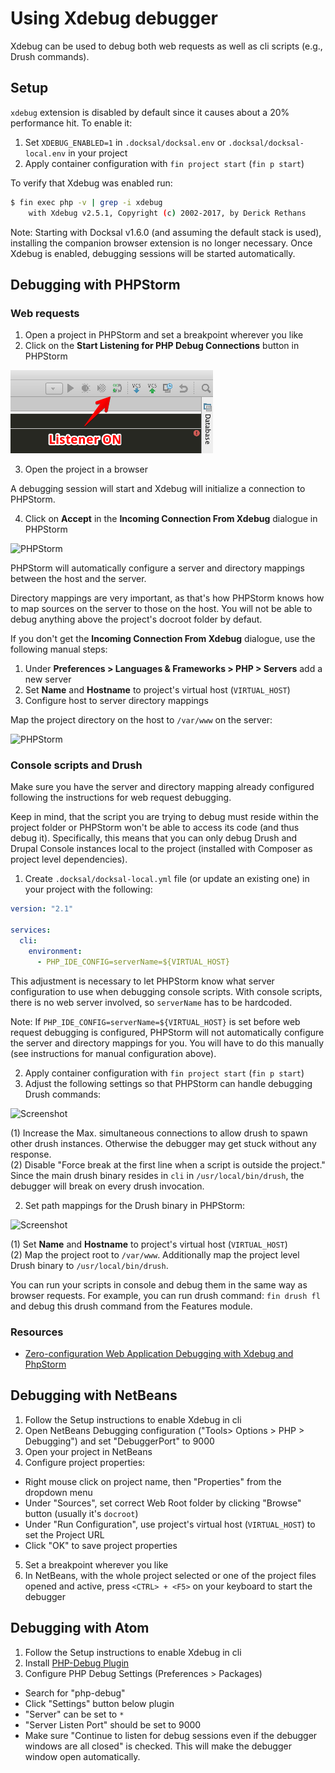 # Using Xdebug debugger

Xdebug can be used to debug both web requests as well as cli scripts (e.g., Drush commands).

## Setup

`xdebug` extension is disabled by default since it causes about a 20% performance hit. To enable it:

1) Set `XDEBUG_ENABLED=1` in `.docksal/docksal.env` or `.docksal/docksal-local.env` in your project  
2) Apply container configuration with `fin project start` (`fin p start`)

To verify that Xdebug was enabled run:

```bash
$ fin exec php -v | grep -i xdebug
    with Xdebug v2.5.1, Copyright (c) 2002-2017, by Derick Rethans
```

Note: Starting with Docksal v1.6.0 (and assuming the default stack is used), installing the companion browser extension is no longer necessary. Once Xdebug is enabled, debugging sessions will be started automatically.

## Debugging with PHPStorm

### Web requests

1) Open a project in PHPStorm and set a breakpoint wherever you like  
2) Click on the **Start Listening for PHP Debug Connections** button in PHPStorm

![PHPStorm](../_img/xdebug-toggle-listener.png)

3) Open the project in a browser

A debugging session will start and Xdebug will initialize a connection to PHPStorm.

4) Click on **Accept** in the **Incoming Connection From Xdebug** dialogue in PHPStorm

![PHPStorm](../_img/xdebug-mapping.png)

PHPStorm will automatically configure a server and directory mappings between the host and the server.

Directory mappings are very important, as that's how PHPStorm knows how to map sources on the server to those on 
the host. You will not be able to debug anything above the project's docroot folder by defaut.

If you don't get the **Incoming Connection From Xdebug** dialogue, use the following manual steps:

1) Under **Preferences > Languages & Frameworks > PHP > Servers** add a new server  
2) Set **Name** and **Hostname** to project's virtual host (`VIRTUAL_HOST`)  
3) Configure host to server directory mappings

Map the project directory on the host to `/var/www` on the server:

![PHPStorm](../_img/xdebug-mapping-manual.png)

### Console scripts and Drush

Make sure you have the server and directory mapping already configured following the instructions for web request debugging.

Keep in mind, that the script you are trying to debug must reside within the project folder or PHPStorm won't be 
able to access its code (and thus debug it). Specifically, this means that you can only debug Drush and Drupal
Console instances local to the project (installed with Composer as project level dependencies).

1) Create `.docksal/docksal-local.yml` file (or update an existing one) in your project with the following:

```yaml
version: "2.1"

services:
  cli:
    environment:
      - PHP_IDE_CONFIG=serverName=${VIRTUAL_HOST}
```

This adjustment is necessary to let PHPStorm know what server configuration to use when debugging console scripts. With console scripts, there is no web server involved, so `serverName` has to be hardcoded.

Note: If `PHP_IDE_CONFIG=serverName=${VIRTUAL_HOST}` is set before web request debugging is configured, PHPStorm will not automatically configure the server and directory mappings for you. You will have to do this manually (see instructions for manual configuration above).

2) Apply container configuration with `fin project start` (`fin p start`)  
3) Adjust the following settings so that PHPStorm can handle debugging Drush commands:

![Screenshot](../_img/xdebug-phpstorm-drush.png)

(1) Increase the Max. simultaneous connections to allow drush to spawn other drush instances. Otherwise the debugger may get stuck without any response.  
(2) Disable "Force break at the first line when a script is outside the project." Since the main drush binary resides in `cli` in `/usr/local/bin/drush`, the debugger will break on every drush invocation.

2) Set path mappings for the Drush binary in PHPStorm:

![Screenshot](../_img/xdebug-mapping.png)

(1) Set **Name** and **Hostname** to project's virtual host (`VIRTUAL_HOST`)  
(2) Map the project root to `/var/www`. Additionally map the project level Drush binary to `/usr/local/bin/drush`.

You can run your scripts in console and debug them in the same way as browser requests. For example, you can run drush command: `fin drush fl` and debug this drush command from the Features module.

### Resources

- [Zero-configuration Web Application Debugging with Xdebug and PhpStorm](https://confluence.jetbrains.com/display/PhpStorm/Zero-configuration+Web+Application+Debugging+with+Xdebug+and+PhpStorm)


## Debugging with NetBeans

1) Follow the Setup instructions to enable Xdebug in cli  
2) Open NetBeans Debugging configuration ("Tools> Options > PHP > Debugging") and set "DebuggerPort" to 9000  
3) Open your project in NetBeans  
4) Configure project properties:  

- Right mouse click on project name, then "Properties" from the dropdown menu
- Under "Sources", set correct Web Root folder by clicking "Browse" button (usually it's `docroot`)
- Under "Run Configuration", use project's virtual host (`VIRTUAL_HOST`) to set the Project URL
- Click "OK" to save project properties

5) Set a breakpoint wherever you like  
6) In NetBeans, with the whole project selected or one of the project files opened and active, press `<CTRL> + <F5>` on your keyboard to start the debugger

## Debugging with Atom

1) Follow the Setup instructions to enable Xdebug in cli  
2) Install [PHP-Debug Plugin](https://atom.io/packages/php-debug)  
3) Configure PHP Debug Settings (Preferences > Packages)

- Search for "php-debug"
- Click "Settings" button below plugin
- "Server" can be set to `*`
- "Server Listen Port" should be set to 9000
- Make sure "Continue to listen for debug sessions even if the debugger windows are all closed" is checked. This will make the debugger window open automatically.
